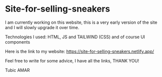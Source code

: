 ﻿# Site-for-selling-sneakers

I am currently working on this website, this is a very early version of the site and I will slowly upgrade it over time.

Technologies I used: HTML, JS and TAILWIND (CSS) and of course UI components

Here is the link to my website:
https://site-for-selling-sneakers.netlify.app/

Feel free to write for some advice, I have all the links, THANK YOU!

Tubic AMAR
